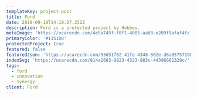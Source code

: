 ```yaml
---
templateKey: project-post
title: Ford
date: 2019-09-18T14:19:27.252Z
description: Ford is a protected project by Hobbes.
metaImage: 'https://ucarecdn.com/4e5a745f-f8f1-4005-aa68-e209f9afaf4f/'
primaryColor: '#1351D8'
protectedProject: true
featured: false
featuredJson: 'https://ucarecdn.com/93d31f62-41fe-4348-802e-d6a857571804/'
indexSvg: 'https://ucarecdn.com/814a2683-9823-4323-883c-44396662329c/'
tags:
  - ford
  - innovation
  - synergy
client: Ford
---
```


